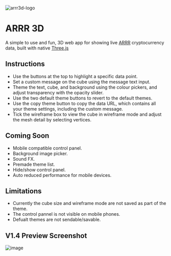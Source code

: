 ![arrr3d-logo](https://github.com/QuirkyRobots/arrr3d/assets/29914179/7218a5fe-69db-4ae8-9eee-255caa9c8864)

# ARRR 3D

A simple to use and fun, 3D web app for showing live [ARRR](https://www.coingecko.com/en/coins/pirate-chain) cryptocurrency data, built with native [Three.js](https://threejs.org)

## Instructions

* Use the buttons at the top to highlight a specific data point.
*  Set a custom message on the cube using the message text input.
* Theme the text, cube, and background using the colour pickers, and adjust transparency with the opacity slider.
* Use the two default theme buttons to revert to the default themes.
* Use the copy theme button to copy the data URL, which contains all your theme settings, including the custom message.
* Tick the wireframe box to view the cube in wireframe mode and adjust the mesh detail by selecting vertices.

## Coming Soon

* Mobile compatible control panel.
* Background image picker.
* Sound FX.
* Premade theme list.
* Hide/show control panel.
* Auto reduced performance for mobile devices.

## Limitations

* Currently the cube size and wireframe mode are not saved as part of the theme.
* The control pannel is not visible on mobile phones.
* Defualt themes are not sendable/savable.

## V1.4 Preview Screenshot

![image](https://github.com/QuirkyRobots/arrr3d/assets/29914179/55deaf4a-2d12-4299-b62e-dde56ee340be)

